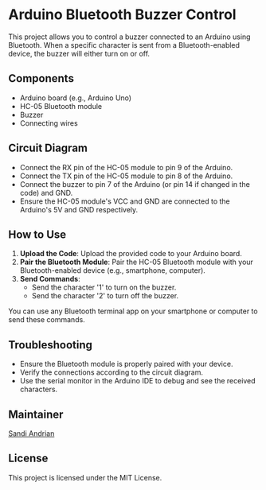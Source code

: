 # Arduino Bluetooth Buzzer Control

This project allows you to control a buzzer connected to an Arduino using Bluetooth. When a specific character is sent from a Bluetooth-enabled device, the buzzer will either turn on or off.

## Components

- Arduino board (e.g., Arduino Uno)
- HC-05 Bluetooth module
- Buzzer
- Connecting wires

## Circuit Diagram

- Connect the RX pin of the HC-05 module to pin 9 of the Arduino.
- Connect the TX pin of the HC-05 module to pin 8 of the Arduino.
- Connect the buzzer to pin 7 of the Arduino (or pin 14 if changed in the code) and GND.
- Ensure the HC-05 module's VCC and GND are connected to the Arduino's 5V and GND respectively.

## How to Use

1. **Upload the Code**: Upload the provided code to your Arduino board.
2. **Pair the Bluetooth Module**: Pair the HC-05 Bluetooth module with your Bluetooth-enabled device (e.g., smartphone, computer).
3. **Send Commands**:
    - Send the character '1' to turn on the buzzer.
    - Send the character '2' to turn off the buzzer.

You can use any Bluetooth terminal app on your smartphone or computer to send these commands.

## Troubleshooting

- Ensure the Bluetooth module is properly paired with your device.
- Verify the connections according to the circuit diagram.
- Use the serial monitor in the Arduino IDE to debug and see the received characters.

## Maintainer

[Sandi Andrian](mailto:andrian.sandi@gmail.com)

## License

This project is licensed under the MIT License.
